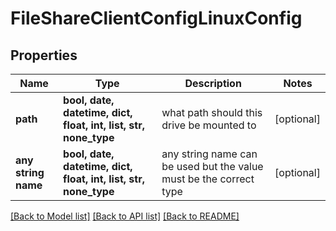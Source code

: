 # FileShareClientConfigLinuxConfig


## Properties
Name | Type | Description | Notes
------------ | ------------- | ------------- | -------------
**path** | **bool, date, datetime, dict, float, int, list, str, none_type** | what path should this drive be mounted to | [optional] 
**any string name** | **bool, date, datetime, dict, float, int, list, str, none_type** | any string name can be used but the value must be the correct type | [optional]

[[Back to Model list]](../README.md#documentation-for-models) [[Back to API list]](../README.md#documentation-for-api-endpoints) [[Back to README]](../README.md)


